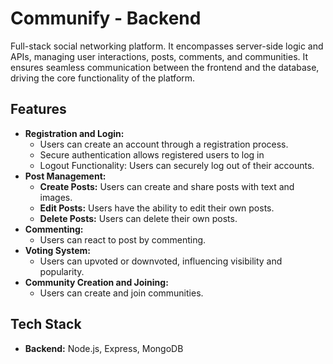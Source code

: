 
# Communify - Backend
Full-stack social networking platform. It encompasses server-side logic and APIs, managing user interactions, posts, comments, and communities. It ensures seamless communication between the frontend and the database, driving the core functionality of the platform.
## Features
- **Registration and Login:**
  - Users can create an account through a registration process.
  - Secure authentication allows registered users to log in 
  - Logout Functionality: Users can securely log out of their accounts.
- **Post Management:**
  - **Create Posts:** Users can create and share posts with text and images.
  - **Edit Posts:** Users have the ability to edit their own posts.
  - **Delete Posts:** Users can delete their own posts.
- **Commenting:** 
  - Users can react to post by commenting.
- **Voting System:** 
  - Users can upvoted or downvoted, influencing visibility and popularity.
- **Community Creation and Joining:**
  - Users can create and join communities.
## Tech Stack
- **Backend:** Node.js, Express, MongoDB



